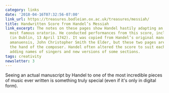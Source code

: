 ```yaml
---
category: links
date: '2018-04-16T07:32:56-07:00'
link_url: https://treasures.bodleian.ox.ac.uk/treasures/messiah/
title: Handwritten Score from Handel’s Messiah
link_excerpt: The notes on these pages show Handel hastily adapting an aria in his
  most famous oratorio. He conducted performances from this score, including the first
  (in Dublin, 13 April 1742). It was copied from Handel’s original manuscript by his
  amanuensis, John Christopher Smith the Elder, but these two pages are wholly in
  the hand of the composer. Handel often altered the score to suit each performance,
  adding names of singers and new versions of some sections.
tags: creativity
newsletter: 3
---
```


Seeing an actual manuscript by Handel to one of the most incredible pieces of music ever written is something truly special (even if it's only in digital form).
